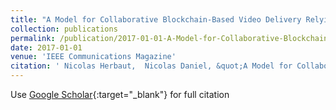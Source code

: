 ```yaml
---
title: "A Model for Collaborative Blockchain-Based Video Delivery Relying on Advanced Network Services Chains"
collection: publications
permalink: /publication/2017-01-01-A-Model-for-Collaborative-Blockchain-Based-Video-Delivery-Relying-on-Advanced-Network-Services-Chains
date: 2017-01-01
venue: 'IEEE Communications Magazine'
citation: ' Nicolas Herbaut,  Nicolas Daniel, &quot;A Model for Collaborative Blockchain-Based Video Delivery Relying on Advanced Network Services Chains.&quot; IEEE Communications Magazine, 2017.'
---
```

Use [Google Scholar](https://scholar.google.com/scholar?q=A+Model+for+Collaborative+Blockchain+Based+Video+Delivery+Relying+on+Advanced+Network+Services+Chains){:target="_blank"} for full citation